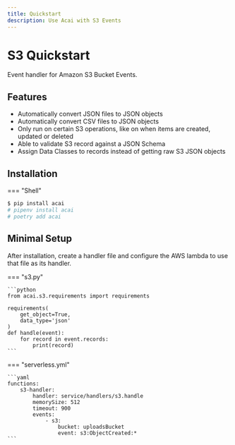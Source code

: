 ```yaml
---
title: Quickstart
description: Use Acai with S3 Events
---
```


# S3 Quickstart

Event handler for Amazon S3 Bucket Events.

## Features

* Automatically convert JSON files to JSON objects
* Automatically convert CSV files to JSON objects
* Only run on certain S3 operations, like on when items are created, updated or deleted
* Able to validate S3 record against a JSON Schema
* Assign Data Classes to records instead of getting raw S3 JSON objects

## Installation

=== "Shell"
```bash
$ pip install acai
# pipenv install acai
# poetry add acai
```

## Minimal Setup

After installation, create a handler file and configure the AWS lambda to use that file as its handler.

=== "s3.py"

    ```python
    from acai.s3.requirements import requirements
    
    requirements(
        get_object=True,
        data_type='json'
    )
    def handle(event):
        for record in event.records:
            print(record)
    ```

=== "serverless.yml"

    ```yaml
    functions:
        s3-handler:
            handler: service/handlers/s3.handle
            memorySize: 512
            timeout: 900
            events:
                - s3:
                    bucket: uploadsBucket
                    event: s3:ObjectCreated:*
    ```
